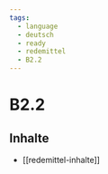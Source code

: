 ```yaml
---
tags:
  - language
  - deutsch
  - ready
  - redemittel
  - B2.2
---
```


# B2.2

## Inhalte

- [[redemittel-inhalte]]
